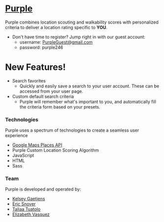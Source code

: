 # [Purple][purp]

Purple combines location scouting and walkability scores with personalized criteria to deliver a location rating specific to **YOU**.
 * Don't have time to register? Jump right in with our guest account:
    * username: PurpleGuest@gmail.com
    * password: purple246

# New Features!

- Search favorites
    - Quickly and easily save a search to your user account. These can be accessed from your user page.
- Custom default search criteria
    - Purple will remember what's important to you, and automatically fill the criteria form based on your presets.


### Technologies
Purple uses a spectrum of technologies to create a seamless user experience
* [Google Maps Places API][googpl]
* Purple Custom Location Scoring Algorithm
* JavaScript
* HTML
* Sass

### Team
Purple is developed and operated by:
- [Kelsey Gaetjens][kels]
- [Eric Snover][eric]
- [Taliaa Tuatolo][tali]
- [Elizabeth Vasquez][eliz]







[purp]: <http://purplemapapp.surge.sh/>
[googpl]: <https://cloud.google.com/maps-platform/places/>
[eric]: <https://github.com/ersnover>
[kels]: <https://github.com/kjgaetjens>
[eliz]: <https://github.com/elizabethsv>
[tali]: <https://github.com/taliaa10>
